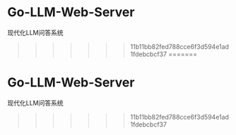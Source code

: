 # Go-LLM-Web-Server
现代化LLM问答系统
>>>>>>> 11b11bb82fed788cce6f3d594e1ad1fdebcbcf37
=======
# Go-LLM-Web-Server
现代化LLM问答系统
>>>>>>> 11b11bb82fed788cce6f3d594e1ad1fdebcbcf37
